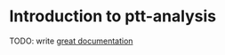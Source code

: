 # Introduction to ptt-analysis

TODO: write [great documentation](http://jacobian.org/writing/what-to-write/)
